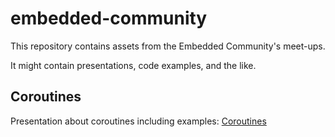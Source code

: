 # embedded-community

This repository contains assets from the Embedded Community's meet-ups.

It might contain presentations, code examples, and the like.

## Coroutines
Presentation about coroutines including examples:
[Coroutines](coroutines/Coroutines.md)